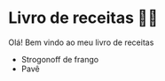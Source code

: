 # Livro de receitas :man_cook:

Olá! Bem vindo ao meu livro de receitas

- Strogonoff de frango
- Pavê
